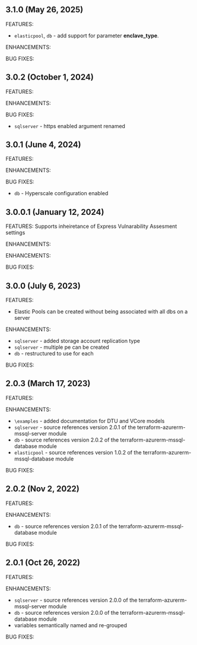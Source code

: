 ## 3.1.0 (May 26, 2025)

FEATURES:
* `elasticpool`, `db` - add support for parameter **enclave_type**.

ENHANCEMENTS:

BUG FIXES:

## 3.0.2 (October 1, 2024)

FEATURES:

ENHANCEMENTS:

BUG FIXES:
* `sqlserver` - https enabled argument renamed


## 3.0.1 (June 4, 2024)

FEATURES:

ENHANCEMENTS:

BUG FIXES:
* `db` - Hyperscale configuration enabled


## 3.0.0.1 (January 12, 2024)

FEATURES:
Supports inheiretance of Express Vulnarability Assesment settings

ENHANCEMENTS:

ENHANCEMENTS:

BUG FIXES:

## 3.0.0 (July 6, 2023)

FEATURES:
* Elastic Pools can be created without being associated with all dbs on a server

ENHANCEMENTS:
* `sqlserver` - added storage account replication type
* `sqlserver` - multiple pe can be created
* `db` - restructured to use for each

BUG FIXES:


## 2.0.3 (March 17, 2023)

FEATURES:

ENHANCEMENTS:
* `\examples` - added documentation for DTU and VCore models
* `sqlserver` - source references version 2.0.1 of the terraform-azurerm-mssql-server module
* `db` - source references version 2.0.2 of the terraform-azurerm-mssql-database module
* `elasticpool` - source references version 1.0.2 of the terraform-azurerm-mssql-database module

BUG FIXES:


## 2.0.2 (Nov 2, 2022)

FEATURES:

ENHANCEMENTS:
* `db` - source references version 2.0.1 of the terraform-azurerm-mssql-database module

BUG FIXES:


## 2.0.1 (Oct 26, 2022)

FEATURES:

ENHANCEMENTS:
* `sqlserver` - source references version 2.0.0 of the terraform-azurerm-mssql-server module
* `db` - source references version 2.0.0 of the terraform-azurerm-mssql-database module
* variables semantically named and re-grouped

BUG FIXES:
